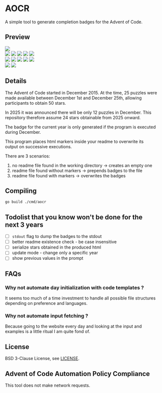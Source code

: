 # AOCR

A simple tool to generate completion badges for the Advent of Code.

## Preview

<!-- AOCR_BADGES_START -->
<div>
<img src="https://img.shields.io/badge/total_stars%20⭐-96%2F548-fcd34d?style=for-the-badge">
<br>
<img src="https://img.shields.io/badge/2015%20⭐-02%2F50-e5e5e5">
<img src="https://img.shields.io/badge/2016%20⭐-50%2F50-fcd34d">
<img src="https://img.shields.io/badge/2017%20⭐-00%2F50-a8a29e">
<img src="https://img.shields.io/badge/2018%20⭐-00%2F50-a8a29e">
<img src="https://img.shields.io/badge/2019%20⭐-00%2F50-a8a29e">
<br>
<img src="https://img.shields.io/badge/2020%20⭐-00%2F50-a8a29e">
<img src="https://img.shields.io/badge/2021%20⭐-00%2F50-a8a29e">
<img src="https://img.shields.io/badge/2022%20⭐-00%2F50-a8a29e">
<img src="https://img.shields.io/badge/2023%20⭐-00%2F50-a8a29e">
<img src="https://img.shields.io/badge/2024%20⭐-03%2F50-e5e5e5">
<br>
<img src="https://img.shields.io/badge/2025%20⭐-24%2F24-fcd34d">
<img src="https://img.shields.io/badge/2026%20⭐-17%2F24-e5e5e5">
</div>

<!-- AOCR_BADGES_END -->

## Details

The Advent of Code started in December 2015. At the time,
25 puzzles were made available between December 1st and December 25th,
allowing participants to obtain 50 stars.

In 2025 it was announced there will be only 12 puzzles in December.
This repository therefore assume 24 stars obtainable from 2025 onward.

The badge for the current year is only generated if the program
is executed during December.

This program places html markers inside your readme to overwrite
its output on successive executions.

There are 3 scenarios:

1. no readme file found in the working directory -> creates an empty one
2. readme file found without markers -> prepends badges to the file
3. readme file found with markers -> overwrites the badges

## Compiling

```sh
go build ./cmd/aocr
```

## Todolist that you know won't be done for the next 3 years

- [ ] `stdout` flag to dump the badges to the stdout
- [ ] better readme existence check - be case insensitive
- [ ] serialize stars obtained in the produced html
- [ ] update mode - change only a specific year
- [ ] show previous values in the prompt

## FAQs

### Why not automate day initialization with code templates ?

It seems too much of a time investment to handle all possible
file structures depending on preference and languages.

### Why not automate input fetching ?

Because going to the website every day and looking at the input
and examples is a little ritual I am quite fond of.

## License

BSD 3-Clause License, see [LICENSE](./LICENSE).

## Advent of Code Automation Policy Compliance

This tool does not make network requests.
